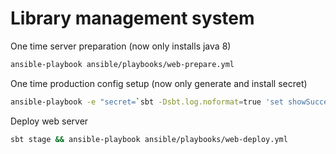 # Library management system

One time server preparation (now only installs java 8)
```sh
ansible-playbook ansible/playbooks/web-prepare.yml
```

One time production config setup (now only generate and install secret)
```sh
ansible-playbook -e "secret=`sbt -Dsbt.log.noformat=true 'set showSuccess:=false' playGenerateSecret | tail -n 1 | cut -d ' ' -f 5-`" ansible/playbooks/web-production.yml
```

Deploy web server
```sh
sbt stage && ansible-playbook ansible/playbooks/web-deploy.yml
```
